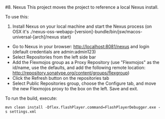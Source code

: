 #8. Nexus
This project moves the project to reference a local Nexus install. 

To use this:

1. Install Nexus on your local machine and start the Nexus process (on OSX it's ./nexus-oss-webapp-[version]-bundle/bin/jsw/macos-universal-[arch]/nexus start)
* Go to Nexus in your browser: [http://localhost:8081/nexus](http://localhost:8081/nexus) and login (default credentials are admin:admin123)
* Select Repositories from the left side bar
* Add the Flexmojos group as a Proxy Repository (use "Flexmojos" as the id/name, use the defaults, and add the following remote location: http://repository.sonatype.org/content/groups/flexgroup)
* Click the Refresh button on the repositories tab
* Select Public Repositories group, choose the Configure tab, and move the new Flexmojos proxy to the box on the left. Save and exit. 

To run the build, execute:

	mvn clean install -Dflex.flashPlayer.command=FlashPlayerDebugger.exe -s settings.xml

